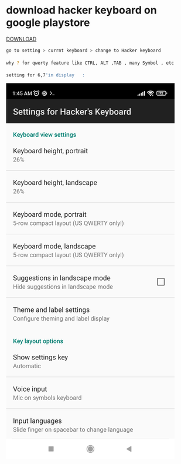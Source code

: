 # download hacker keyboard on google playstore

[DOWNLOAD](https://play.google.com/store/apps/details?id=org.pocketworkstation.pckeyboard&hl=en&gl=US)

```bash
go to setting > currnt keyboard > change to Hacker keyboard

why ? for qwerty feature like CTRL, ALT ,TAB , many Symbol , etc 

setting for 6,7'in display   :
```

![1](images/setup_hacker_keyboard.jpg)